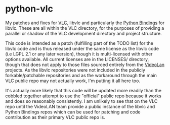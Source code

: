python-vlc
==========

My patches and fixes for [VLC](http://www.videolan.org/VLC/), libvlc and particularly the [Python Bindings](https://wiki.videolan.org/Python_bindings) for libvlc.  These are all within the VLC directory, for the purposes of providing a parallel or shadow of the VLC development directory and project structure.

This code is intended as a patch (fulfilling part of the TODO list) for the libvlc code and is thus released under the same license as the libvlc code (i.e LGPL 2.1 or any later version), though it is multi-licensed with other options available.  All current licenses are in the LICENSES/ directory, though that does not apply to those files sourced entirely from the [VideoLan](http://www.videolan.org/) projects.  As the libvlc repositories were not included in the publicly forkable/patchable repositories and as the workaround through the main VLC public repo may not actually work, I'm putting it all here too.

It's actually more likely that this code will be updated more readily than the cobbled together attempt to use the "official" public repo because it works and does so reasonably consistently.  I am unlikely to see that on the VLC repo until the VideoLAN team provide a public instance of the libvlc and Python Bindings repos which can be used for patching and code contribution as their primary VLC public repo is.
